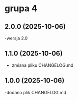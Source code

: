 # grupa 4

## 2.0.0 (2025-10-06)
-wersja 2.0

## 1.1.0 (2025-10-06)
- zmiana pliku CHANGELOG.md

## 1.0.0 (2025-10-06)
-dodano plik CHANGELOG.md